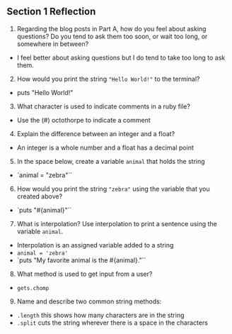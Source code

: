 ## Section 1 Reflection

1. Regarding the blog posts in Part A, how do you feel about asking questions? Do you tend to ask them too soon, or wait too long, or somewhere in between?
* I feel better about asking questions but I do tend to take too long to ask them.
2. How would you print the string `"Hello World!"` to the terminal?
* puts "Hello World!"
3. What character is used to indicate comments in a ruby file?
* Use the (#) octothorpe to indicate a comment
4. Explain the difference between an integer and a float?
* An integer is a whole number and a float has a decimal point
5. In the space below, create a variable `animal` that holds the string
* `animal = "zebra"``
6. How would you print the string `"zebra"` using the variable that you created above?
* `puts "#{animal}"``
7. What is interpolation? Use interpolation to print a sentence using the variable `animal`.
* Interpolation is an assigned variable added to a string
* `animal = 'zebra'`
* `puts "My favorite animal is the #{animal}."``
8. What method is used to get input from a user?
* `gets.chomp`
9. Name and describe two common string methods:
* `.length` this shows how many characters are in the string
* `.split` cuts the string wherever there is a space in the characters
